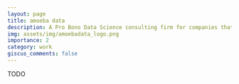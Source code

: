 ```yaml
---
layout: page
title: amoeba data
description: A Pro Bono Data Science consulting firm for companies that make the world a better place
img: assets/img/amoebadata_logo.png
importance: 2
category: work
giscus_comments: false
---
```

TODO
